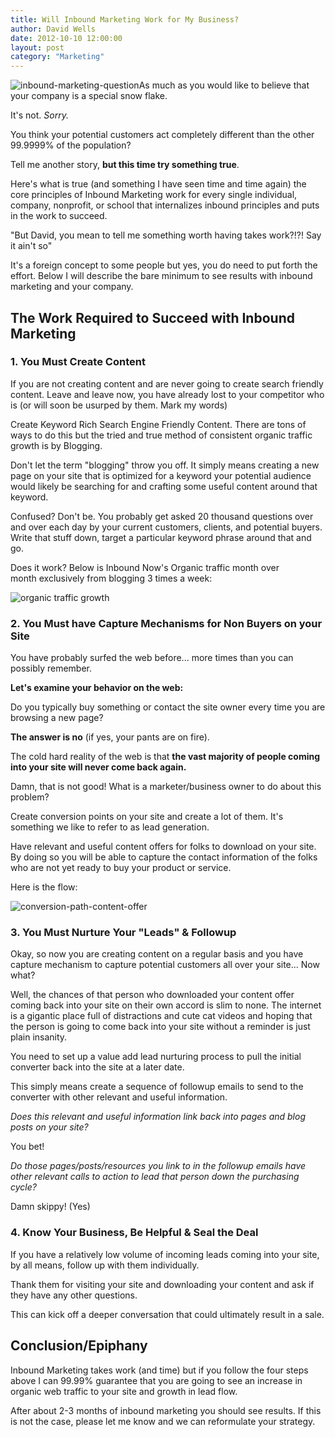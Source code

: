 ```yaml
---
title: Will Inbound Marketing Work for My Business?
author: David Wells
date: 2012-10-10 12:00:00
layout: post
category: "Marketing"
---
```


![](http://inboundly.wpengine.com/wp-content/uploads/2012/09/inbound-marketing-question.png "inbound-marketing-question")As much as you would like to believe that your company is a special snow flake.

It's not. _Sorry._

You think your potential customers act completely different than the other 99.9999% of the population?

Tell me another story, **but this time try something true**.

Here's what is true (and something I have seen time and time again) the core principles of Inbound Marketing work for every single individual, company, nonprofit, or school that internalizes inbound principles and puts in the work to succeed.

"But David, you mean to tell me something worth having takes work?!?! Say it ain't so"

It's a foreign concept to some people but yes, you do need to put forth the effort. Below I will describe the bare minimum to see results with inbound marketing and your company.

## The Work Required to Succeed with Inbound Marketing

### 1. You Must Create Content

If you are not creating content and are never going to create search friendly content. Leave and leave now, you have already lost to your competitor who is (or will soon be usurped by them. Mark my words)

Create Keyword Rich Search Engine Friendly Content. There are tons of ways to do this but the tried and true method of consistent organic traffic growth is by Blogging.

Don't let the term "blogging" throw you off. It simply means creating a new page on your site that is optimized for a keyword your potential audience would likely be searching for and crafting some useful content around that keyword.

Confused? Don't be. You probably get asked 20 thousand questions over and over each day by your current customers, clients, and potential buyers. Write that stuff down, target a particular keyword phrase around that and go.

Does it work? Below is Inbound Now's Organic traffic month over month exclusively from blogging 3 times a week:

![](http://inboundly.wpengine.com/wp-content/uploads/2012/09/organic-traffic-growth-1024x625.jpg "organic traffic growth")

### 2. You Must have Capture Mechanisms for Non Buyers on your Site

You have probably surfed the web before... more times than you can possibly remember.

**Let's examine your behavior on the web:**

Do you typically buy something or contact the site owner every time you are browsing a new page?

**The answer is no** (if yes, your pants are on fire).

The cold hard reality of the web is that **the vast majority of people coming into your site will never come back again.**

Damn, that is not good! What is a marketer/business owner to do about this problem?

Create conversion points on your site and create a lot of them. It's something we like to refer to as lead generation.

Have relevant and useful content offers for folks to download on your site. By doing so you will be able to capture the contact information of the folks who are not yet ready to buy your product or service.

Here is the flow:

![conversion-path-content-offer](http://inboundly.wpengine.com/wp-content/uploads/2012/09/conversion-path-content-offer.png)

### 3. You Must Nurture Your "Leads" & Followup

Okay, so now you are creating content on a regular basis and you have capture mechanism to capture potential customers all over your site... Now what?

Well, the chances of that person who downloaded your content offer coming back into your site on their own accord is slim to none. The internet is a gigantic place full of distractions and cute cat videos and hoping that the person is going to come back into your site without a reminder is just plain insanity.

You need to set up a value add lead nurturing process to pull the initial converter back into the site at a later date.

This simply means create a sequence of followup emails to send to the converter with other relevant and useful information.

_Does this relevant and useful information link back into pages and blog posts on your site?_

You bet!

_Do those pages/posts/resources you link to in the followup emails have other relevant calls to action to lead that person down the purchasing cycle?_

Damn skippy! (Yes)

### 4. Know Your Business, Be Helpful & Seal the Deal

If you have a relatively low volume of incoming leads coming into your site, by all means, follow up with them individually.

Thank them for visiting your site and downloading your content and ask if they have any other questions.

This can kick off a deeper conversation that could ultimately result in a sale.

## Conclusion/Epiphany

Inbound Marketing takes work (and time) but if you follow the four steps above I can 99.99% guarantee that you are going to see an increase in organic web traffic to your site and growth in lead flow.

After about 2-3 months of inbound marketing you should see results. If this is not the case, please let me know and we can reformulate your strategy.
